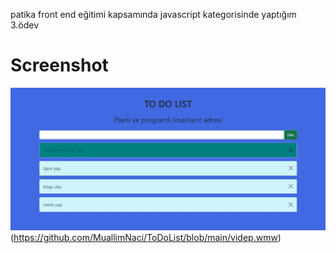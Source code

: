 patika front end eğitimi kapsamında javascript kategorisinde yaptığım 3.ödev
# Screenshot
![Clone](https://github.com/MuallimNaci/ToDoList/blob/main/resim.jpg)(https://github.com/MuallimNaci/ToDoList/blob/main/videp.wmw)
